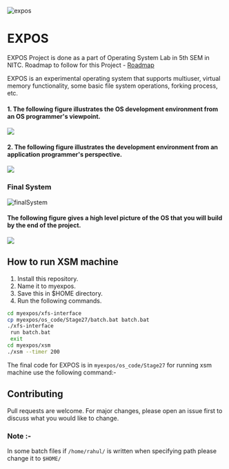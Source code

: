 ![expos](http://exposnitc.github.io/img/logo.png)

# EXPOS

EXPOS Project is done as a part of Operating System Lab in 5th SEM in NITC.
Roadmap to follow for this Project - [Roadmap](http://exposnitc.github.io/Roadmap.html)

EXPOS is an experimental operating system that supports multiuser, virtual memory functionality, some basic file system operations, forking process, etc.


#### 1. The following figure illustrates the OS development environment from an OS programmer's viewpoint.

![](http://exposnitc.github.io/img/Kernel_Module.png)

#### 2. The following figure illustrates the development environment from an application programmer's perspective.

![](http://exposnitc.github.io/img/Applicn_Pgm.png)

### Final System

![finalSystem](http://exposnitc.github.io/img/User_View.png)

#### The following figure gives a high level picture of the OS that you will build by the end of the project.

![](http://exposnitc.github.io/img/os-design/high_level_design.png)


## How to run XSM machine

1. Install this repository.
2. Name it to myexpos.
3. Save this in $HOME directory.
4. Run the following commands.

```bash
cd myexpos/xfs-interface
cp myexpos/os_code/Stage27/batch.bat batch.bat
./xfs-interface
 run batch.bat
 exit
cd myexpos/xsm
./xsm --timer 200
```
The final code for EXPOS is in ```myexpos/os_code/Stage27``` for running xsm machine use the following command:-

## Contributing
Pull requests are welcome. For major changes, please open an issue first to discuss what you would like to change.

### Note :-
In some batch files if ```/home/rahul/``` is written when specifying path please change it to ```$HOME/```

